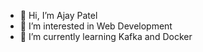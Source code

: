 - 👋 Hi, I’m Ajay Patel
- 👀 I’m interested in Web Development 
- 🌱 I’m currently learning Kafka and Docker


<!---
ajay0patel/ajay0patel is a ✨ special ✨ repository because its `README.md` (this file) appears on your GitHub profile.
You can click the Preview link to take a look at your changes.
--->
